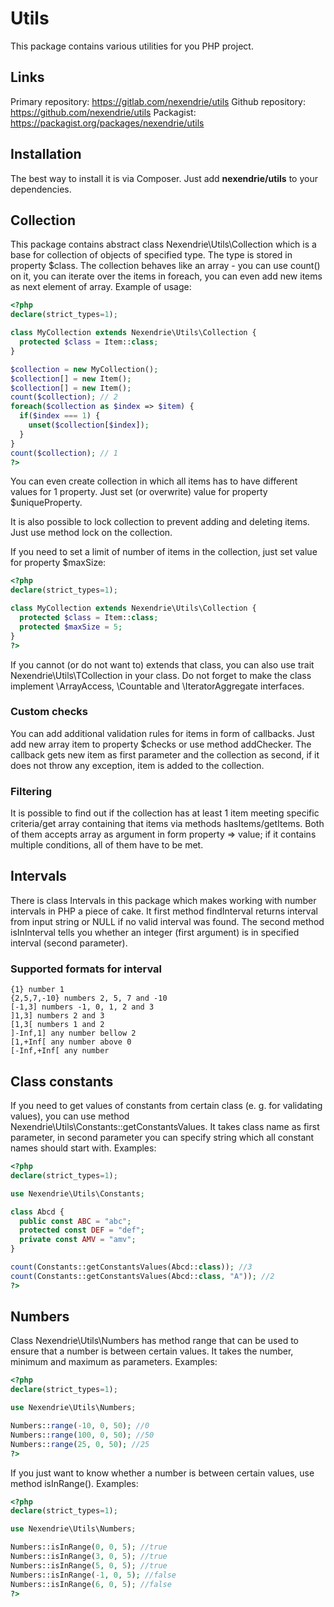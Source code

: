 Utils
==============

This package contains various utilities for you PHP project.

Links
-----

Primary repository: https://gitlab.com/nexendrie/utils
Github repository: https://github.com/nexendrie/utils
Packagist: https://packagist.org/packages/nexendrie/utils

Installation
------------
The best way to install it is via Composer. Just add **nexendrie/utils** to your dependencies.

Collection
----------

This package contains abstract class Nexendrie\Utils\Collection which is a base for collection of objects of specified type. The type is stored in property $class. The collection behaves like an array - you can use count() on it, you can iterate over the items in foreach, you can even add new items as next element of array. Example of usage:

```php
<?php
declare(strict_types=1);

class MyCollection extends Nexendrie\Utils\Collection {
  protected $class = Item::class;
}

$collection = new MyCollection();
$collection[] = new Item();
$collection[] = new Item();
count($collection); // 2
foreach($collection as $index => $item) {
  if($index === 1) {
    unset($collection[$index]);
  }
}
count($collection); // 1
?>
```

You can even create collection in which all items has to have different values for 1 property. Just set (or overwrite) value for property $uniqueProperty.

It is also possible to lock collection to prevent adding and deleting items. Just use method lock on the collection.

If you need to set a limit of number of items in the collection, just set value for property $maxSize:

```php
<?php
declare(strict_types=1);

class MyCollection extends Nexendrie\Utils\Collection {
  protected $class = Item::class;
  protected $maxSize = 5;
}
?>
```

If you cannot (or do not want to) extends that class, you can also use trait Nexendrie\Utils\TCollection in your class. Do not forget to make the class implement \ArrayAccess, \Countable and \IteratorAggregate interfaces.

### Custom checks

You can add additional validation rules for items in form of callbacks. Just add new array item to property $checks or use method addChecker. The callback gets new item as first parameter and the collection as second, if it does not throw any exception, item is added to the collection.

### Filtering

It is possible to find out if the collection has at least 1 item meeting specific criteria/get array containing that items via methods hasItems/getItems. Both of them accepts array as argument in form property => value; if it contains multiple conditions, all of them have to be met.

Intervals
---------

There is class Intervals in this package which makes working with number intervals in PHP a piece of cake. It first method findInterval returns interval from input string or NULL if no valid interval was found. The second method isInInterval tells you whether an integer (first argument) is in specified interval (second parameter).

### Supported formats for interval

```
{1} number 1
{2,5,7,-10} numbers 2, 5, 7 and -10
[-1,3] numbers -1, 0, 1, 2 and 3
]1,3] numbers 2 and 3
[1,3[ numbers 1 and 2
]-Inf,1] any number bellow 2
[1,+Inf[ any number above 0
[-Inf,+Inf[ any number
```

Class constants
---------------

If you need to get values of constants from certain class (e. g. for validating values), you can use method Nexendrie\Utils\Constants::getConstantsValues. It takes class name as first parameter, in second parameter you can specify string which all constant names should start with. Examples:

```php
<?php
declare(strict_types=1);

use Nexendrie\Utils\Constants;

class Abcd {
  public const ABC = "abc";
  protected const DEF = "def";
  private const AMV = "amv";
}

count(Constants::getConstantsValues(Abcd::class)); //3
count(Constants::getConstantsValues(Abcd::class, "A")); //2
?>
```

Numbers
-------

Class Nexendrie\Utils\Numbers has method range that can be used to ensure that a number is between certain values. It takes the number, minimum and maximum as parameters. Examples:

```php
<?php
declare(strict_types=1);

use Nexendrie\Utils\Numbers;

Numbers::range(-10, 0, 50); //0
Numbers::range(100, 0, 50); //50
Numbers::range(25, 0, 50); //25
?>
```

If you just want to know whether a number is between certain values, use method isInRange(). Examples:

```php
<?php
declare(strict_types=1);

use Nexendrie\Utils\Numbers;

Numbers::isInRange(0, 0, 5); //true
Numbers::isInRange(3, 0, 5); //true
Numbers::isInRange(5, 0, 5); //true
Numbers::isInRange(-1, 0, 5); //false
Numbers::isInRange(6, 0, 5); //false
?>
```
